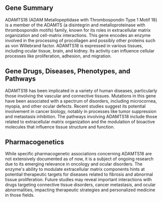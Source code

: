 ## Gene Summary
ADAMTS18 (ADAM Metallopeptidase with Thrombospondin Type 1 Motif 18) is a member of the ADAMTS (a disintegrin and metalloproteinase with thrombospondin motifs) family, known for its roles in extracellular matrix organization and cell-matrix interactions. This gene encodes an enzyme involved in the processing of procollagen and possibly other proteins such as von Willebrand factor. ADAMTS18 is expressed in various tissues, including ocular tissue, brain, and kidney. Its activity can influence cellular processes like proliferation, adhesion, and migration.

## Gene Drugs, Diseases, Phenotypes, and Pathways
ADAMTS18 has been implicated in a variety of human diseases, particularly those involving the vascular and connective tissues. Mutations in this gene have been associated with a spectrum of disorders, including microcornea, myopia, and other ocular defects. Recent studies suggest its potential involvement in cancer biology, notably in processes like tumor suppression and metastasis inhibition. The pathways involving ADAMTS18 include those related to extracellular matrix organization and the modulation of bioactive molecules that influence tissue structure and function.

## Pharmacogenetics
While specific pharmacogenetic associations concerning ADAMTS18 are not extensively documented as of now, it is a subject of ongoing research due to its emerging relevance in oncology and ocular disorders. The enzyme's ability to modulate extracellular matrix components hints at potential therapeutic targets for diseases related to fibrosis and abnormal tissue proliferation. Future studies may reveal important interactions with drugs targeting connective tissue disorders, cancer metastasis, and ocular abnormalities, impacting therapeutic strategies and personalized medicine in those fields.